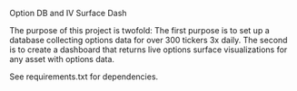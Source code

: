 Option DB and IV Surface Dash

The purpose of this project is twofold: The first purpose is to set up a database collecting options data for over 300 tickers 3x daily. The second is to create a dashboard that returns live options surface visualizations for any asset with options data. 

See requirements.txt for dependencies.